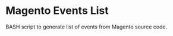 Magento Events List
===================

BASH script to generate list of events from Magento source code.
